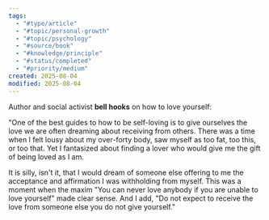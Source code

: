 ```yaml
---
tags:
  - "#type/article"
  - "#topic/personal-growth"
  - "#topic/psychology"
  - "#source/book"
  - "#knowledge/principle"
  - "#status/completed"
  - "#priority/medium"
created: 2025-08-04
modified: 2025-08-04
---
```

Author and social activist **bell hooks** on how to love yourself:

"One of the best guides to how to be self-loving is to give ourselves the love we are often dreaming about receiving from others. There was a time when I felt lousy about my over-forty body, saw myself as too fat, too this, or too that. Yet I fantasized about finding a lover who would give me the gift of being loved as I am.

It is silly, isn't it, that I would dream of someone else offering to me the acceptance and affirmation I was withholding from myself. This was a moment when the maxim "You can never love anybody if you are unable to love yourself" made clear sense. And I add, "Do not expect to receive the love from someone else you do not give yourself."